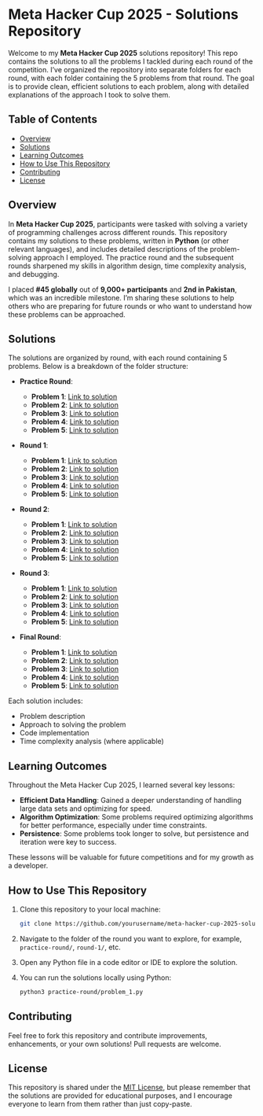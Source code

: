 # Meta Hacker Cup 2025 - Solutions Repository

Welcome to my **Meta Hacker Cup 2025** solutions repository! This repo contains the solutions to all the problems I tackled during each round of the competition. I’ve organized the repository into separate folders for each round, with each folder containing the 5 problems from that round. The goal is to provide clean, efficient solutions to each problem, along with detailed explanations of the approach I took to solve them.

## Table of Contents

* [Overview](#overview)
* [Solutions](#solutions)
* [Learning Outcomes](#learning-outcomes)
* [How to Use This Repository](#how-to-use-this-repository)
* [Contributing](#contributing)
* [License](#license)

## Overview

In **Meta Hacker Cup 2025**, participants were tasked with solving a variety of programming challenges across different rounds. This repository contains my solutions to these problems, written in **Python** (or other relevant languages), and includes detailed descriptions of the problem-solving approach I employed. The practice round and the subsequent rounds sharpened my skills in algorithm design, time complexity analysis, and debugging.

I placed **#45 globally** out of **9,000+ participants** and **2nd in Pakistan**, which was an incredible milestone. I’m sharing these solutions to help others who are preparing for future rounds or who want to understand how these problems can be approached.

## Solutions

The solutions are organized by round, with each round containing 5 problems. Below is a breakdown of the folder structure:

* **Practice Round**:

  * **Problem 1**: [Link to solution](practice-round/problem_1.py)
  * **Problem 2**: [Link to solution](practice-round/problem_2.py)
  * **Problem 3**: [Link to solution](practice-round/problem_3.py)
  * **Problem 4**: [Link to solution](practice-round/problem_4.py)
  * **Problem 5**: [Link to solution](practice-round/problem_5.py)

* **Round 1**:

  * **Problem 1**: [Link to solution](round-1/problem_1.py)
  * **Problem 2**: [Link to solution](round-1/problem_2.py)
  * **Problem 3**: [Link to solution](round-1/problem_3.py)
  * **Problem 4**: [Link to solution](round-1/problem_4.py)
  * **Problem 5**: [Link to solution](round-1/problem_5.py)

* **Round 2**:

  * **Problem 1**: [Link to solution](round-2/problem_1.py)
  * **Problem 2**: [Link to solution](round-2/problem_2.py)
  * **Problem 3**: [Link to solution](round-2/problem_3.py)
  * **Problem 4**: [Link to solution](round-2/problem_4.py)
  * **Problem 5**: [Link to solution](round-2/problem_5.py)

* **Round 3**:

  * **Problem 1**: [Link to solution](round-3/problem_1.py)
  * **Problem 2**: [Link to solution](round-3/problem_2.py)
  * **Problem 3**: [Link to solution](round-3/problem_3.py)
  * **Problem 4**: [Link to solution](round-3/problem_4.py)
  * **Problem 5**: [Link to solution](round-3/problem_5.py)

* **Final Round**:

  * **Problem 1**: [Link to solution](final-round/problem_1.py)
  * **Problem 2**: [Link to solution](final-round/problem_2.py)
  * **Problem 3**: [Link to solution](final-round/problem_3.py)
  * **Problem 4**: [Link to solution](final-round/problem_4.py)
  * **Problem 5**: [Link to solution](final-round/problem_5.py)

Each solution includes:

* Problem description
* Approach to solving the problem
* Code implementation
* Time complexity analysis (where applicable)

## Learning Outcomes

Throughout the Meta Hacker Cup 2025, I learned several key lessons:

* **Efficient Data Handling**: Gained a deeper understanding of handling large data sets and optimizing for speed.
* **Algorithm Optimization**: Some problems required optimizing algorithms for better performance, especially under time constraints.
* **Persistence**: Some problems took longer to solve, but persistence and iteration were key to success.

These lessons will be valuable for future competitions and for my growth as a developer.

## How to Use This Repository

1. Clone this repository to your local machine:

   ```bash
   git clone https://github.com/yourusername/meta-hacker-cup-2025-solutions.git
   ```
2. Navigate to the folder of the round you want to explore, for example, `practice-round/`, `round-1/`, etc.
3. Open any Python file in a code editor or IDE to explore the solution.
4. You can run the solutions locally using Python:

   ```bash
   python3 practice-round/problem_1.py
   ```

## Contributing

Feel free to fork this repository and contribute improvements, enhancements, or your own solutions! Pull requests are welcome.

## License

This repository is shared under the [MIT License](LICENSE), but please remember that the solutions are provided for educational purposes, and I encourage everyone to learn from them rather than just copy-paste.
